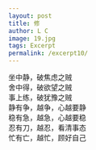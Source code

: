 ```yaml
---
layout: post
title: 修
author: L C
image: 19.jpg
tags: Excerpt
permalink: /excerpt10/
---
```

<iframe src="/vedio/声声慢.m4a" autostart="true" loop="true" style="display:none"></iframe>


坐中静，破焦虑之贼  
舍中得，破欲望之贼   
事上练，破犹豫之贼  
静有争，越争，心越要静  
稳有急，越急，心越要稳   
忍有刀，越忍，看清事态  
忙有亡，越忙，顾好自己  
  
